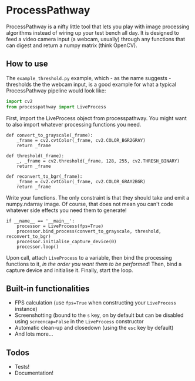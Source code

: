 # ProcessPathway

ProcessPathway is a nifty little tool that lets you play with image processing algorithms instead of wiring up your test
bench all day. It is designed to feed a video camera input (a webcam, usually) through any functions that can digest and
return a numpy matrix (think OpenCV).

## How to use

The `example_threshold.py` example, which - as the name suggests - thresholds the the webcam input, is a good example 
for what a typical ProcessPathway pipeline would look like:

```python
import cv2
from processpathway import LiveProcess
```
First, import the LiveProcess object from processpathway. You might want to also import whatever processing functions
you need.

```
def convert_to_grayscale(_frame):
    _frame = cv2.cvtColor(_frame, cv2.COLOR_BGR2GRAY)
    return _frame

def threshold(_frame):
    _, _frame = cv2.threshold(_frame, 128, 255, cv2.THRESH_BINARY)
    return _frame

def reconvert_to_bgr(_frame):
    _frame = cv2.cvtColor(_frame, cv2.COLOR_GRAY2BGR)
    return _frame
```

Write your functions. The only constraint is that they should take and emit a numpy.ndarray image. Of course, that does 
not mean you can't code whatever side effects you need them to generate!

```
if __name__ == '__main__':
    processor = LiveProcess(fps=True)
    processor.bind_process(convert_to_grayscale, threshold, reconvert_to_bgr)
    processor.initialise_capture_device(0)
    processor.loop()
```

Upon call, attach `LiveProcess` to a variable, then bind the processing functions to it, *in the order you want them to 
be performed*! Then, bind a capture device and initialise it. Finally, start the loop.

## Built-in functionalities

* FPS calculation (use `fps=True` when constructing your `LiveProcess` instance)
* Screenshotting (bound to the `s` key, on by default but can be disabled using `screencap=False` in the `LiveProcess`
constructor
* Automatic clean-up and closedown (using the `esc` key by default)
* And lots more...

## Todos

* Tests!
* Documentation!